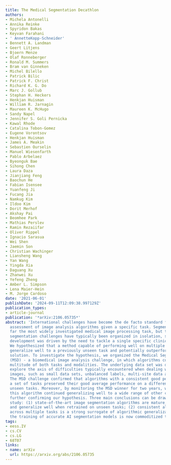 ```yaml
---
title: The Medical Segmentation Decathlon
authors:
- Michela Antonelli
- Annika Reinke
- Spyridon Bakas
- Keyvan Farahani
- ' AnnetteKopp-Schneider'
- Bennett A. Landman
- Geert Litjens
- Bjoern Menze
- Olaf Ronneberger
- Ronald M. Summers
- Bram van Ginneken
- Michel Bilello
- Patrick Bilic
- Patrick F. Christ
- Richard K. G. Do
- Marc J. Gollub
- Stephan H. Heckers
- Henkjan Huisman
- William R. Jarnagin
- Maureen K. McHugo
- Sandy Napel
- Jennifer S. Goli Pernicka
- Kawal Rhode
- Catalina Tobon-Gomez
- Eugene Vorontsov
- Henkjan Huisman
- James A. Meakin
- Sebastien Ourselin
- Manuel Wiesenfarth
- Pablo Arbelaez
- Byeonguk Bae
- Sihong Chen
- Laura Daza
- Jianjiang Feng
- Baochun He
- Fabian Isensee
- Yuanfeng Ji
- Fucang Jia
- Namkug Kim
- Ildoo Kim
- Dorit Merhof
- Akshay Pai
- Beomhee Park
- Mathias Perslev
- Ramin Rezaiifar
- Oliver Rippel
- Ignacio Sarasua
- Wei Shen
- Jaemin Son
- Christian Wachinger
- Liansheng Wang
- Yan Wang
- Yingda Xia
- Daguang Xu
- Zhanwei Xu
- Yefeng Zheng
- Amber L. Simpson
- Lena Maier-Hein
- M. Jorge Cardoso
date: '2021-06-01'
publishDate: '2024-09-11T12:09:38.997129Z'
publication_types:
- article-journal
publication: '*arXiv:2106.05735*'
abstract: 'International challenges have become the de facto standard for comparative
  assessment of image analysis algorithms given a specific task. Segmentation is so
  far the most widely investigated medical image processing task, but the various
  segmentation challenges have typically been organized in isolation, such that algorithm
  development was driven by the need to tackle a single specific clinical problem.
  We hypothesized that a method capable of performing well on multiple tasks will
  generalize well to a previously unseen task and potentially outperform a custom-designed
  solution. To investigate the hypothesis, we organized the Medical Segmentation Decathlon
  (MSD) - a biomedical image analysis challenge, in which algorithms compete in a
  multitude of both tasks and modalities. The underlying data set was designed to
  explore the axis of difficulties typically encountered when dealing with medical
  images, such as small data sets, unbalanced labels, multi-site data and small objects.
  The MSD challenge confirmed that algorithms with a consistent good performance on
  a set of tasks preserved their good average performance on a different set of previously
  unseen tasks. Moreover, by monitoring the MSD winner for two years, we found that
  this algorithm continued generalizing well to a wide range of other clinical problems,
  further confirming our hypothesis. Three main conclusions can be drawn from this
  study: (1) state-of-the-art image segmentation algorithms are mature, accurate,
  and generalize well when retrained on unseen tasks; (2) consistent algorithmic performance
  across multiple tasks is a strong surrogate of algorithmic generalizability; (3)
  the training of accurate AI segmentation models is now commoditized to non AI experts.'
tags:
- eess.IV
- cs.CV
- cs.LG
- 68T07
links:
- name: arXiv
  url: https://arxiv.org/abs/2106.05735
---
```


